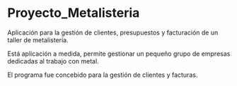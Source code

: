 # Proyecto_Metalisteria
Aplicación para la gestión de clientes, presupuestos y facturación de un taller de metalistería.

Está aplicación a medida, permite gestionar un pequeño grupo de empresas dedicadas al trabajo con metal.

El programa fue concebido para la gestión de clientes y facturas.
